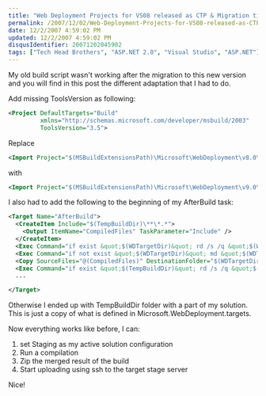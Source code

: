 ```yaml
---
title: "Web Deployment Projects for VS08 released as CTP & Migration tips"
permalink: /2007/12/02/Web-Deployment-Projects-for-VS08-released-as-CTP-amp3b-Migration-tips/
date: 12/2/2007 4:59:02 PM
updated: 12/2/2007 4:59:02 PM
disqusIdentifier: 20071202045902
tags: ["Tech Head Brothers", "ASP.NET 2.0", "Visual Studio", "ASP.NET"]
---
```

My old build script wasn't working after the migration to this new version and you will find in this post the different adaptation that I had to do.

Add missing ToolsVersion as following:
<!-- more -->

```xml
<Project DefaultTargets="Build" 
         xmlns="http://schemas.microsoft.com/developer/msbuild/2003" 
         ToolsVersion="3.5">
```

Replace

```xml
<Import Project="$(MSBuildExtensionsPath)\Microsoft\WebDeployment\v8.0\Microsoft.WebDeployment.targets"/>
```

with
```xml
<Import Project="$(MSBuildExtensionsPath)\Microsoft\WebDeployment\v9.0\Microsoft.WebDeployment.targets"/>
```

I also had to add the following to the beginning of my AfterBuild task:
```xml
<Target Name="AfterBuild">
  <CreateItem Include="$(TempBuildDir)\**\*.*">
    <Output ItemName="CompiledFiles" TaskParameter="Include" />     
  </CreateItem>
  <Exec Command="if exist &quot;$(WDTargetDir)&quot; rd /s /q &quot;$(WDTargetDir)&quot;" />
  <Exec Command="if not exist &quot;$(WDTargetDir)&quot; md &quot;$(WDTargetDir)&quot;" />
  <Copy SourceFiles="@(CompiledFiles)" DestinationFolder="$(WDTargetDir)\%(CompiledFiles.SubFolder)%(CompiledFiles.RecursiveDir)" />
  <Exec Command="if exist &quot;$(TempBuildDir)&quot; rd /s /q &quot;$(TempBuildDir)&quot;" />
  ...

</Target>
```

Otherwise I ended up with TempBuildDir folder with a part of my solution. This is just a copy of what is defined in Microsoft.WebDeployment.targets.

Now everything works like before, I can:

1.  set Staging as my active solution configuration
2.  Run a compilation
3.  Zip the merged result of the build
4.  Start uploading using ssh to the target stage server

Nice!
